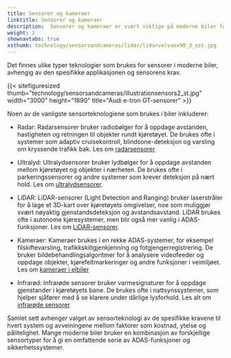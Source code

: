 ```yaml
---
title: Sensorer og kameraer
linktitle: Sensorer og kameraer
description:  Sensorer og kameraer er svært viktige på moderne biler fordi de spiller en nøkkelrolle i mange av de avanserte førerassistentsystemene. EVKX.net gir deg detaljer om de forskjellige typene som brukes i elbiler.
weight: 2
shownavtabs: true
xsthumb: technology/sensorsandcameras/lidar/lidarvolvoex90_3_xst.jpg
---
```

<!-- markdownlint-disable MD033 -->
Det finnes ulike typer teknologier som brukes for sensorer i moderne biler, avhengig av den spesifikke applikasjonen og sensorens krav.

{{< sitefiguresized thumb="technology/sensorsandcameras/illustrationsensors2_st.jpg" width="3000" height="1890" title="Audi e-tron GT-sensorer" >}}

Noen av de vanligste sensorteknologiene som brukes i biler inkluderer:

- Radar: Radarsensorer bruker radiobølger for å oppdage avstanden, hastigheten og retningen til objekter rundt kjøretøyet. De brukes ofte i systemer som adaptiv cruisekontroll, blindsone-deteksjon og varsling om kryssende trafikk bak. Les om [radarsensorer](radar)

- Ultralyd: Ultralydsensorer bruker lydbølger for å oppdage avstanden mellom kjøretøyet og objekter i nærheten. De brukes ofte i parkeringssensorer og andre systemer som krever deteksjon på nært hold. Les om [ultralydsensorer](ultralyd).

- LiDAR: LiDAR-sensorer (Light Detection and Ranging) bruker laserstråler for å lage et 3D-kart over kjøretøyets omgivelser, noe som muliggjør svært nøyaktig gjenstandsdeteksjon og avstandsavstand. LiDAR brukes ofte i autonome kjøresystemer, men blir også mer vanlig i ADAS-funksjoner. Les om [LiDAR-sensorer](lidar).

- Kameraer: Kameraer brukes i en rekke ADAS-systemer, for eksempel filskiftevarsling, trafikkskiltgjenkjenning og fotgjengerregistrering. De bruker bildebehandlingsalgoritmer for å analysere videofeeder og oppdage objekter, kjørefeltmarkeringer og andre funksjoner i veimiljøet. Les om [kameraer i elbiler](kameraer)

- Infrarød: Infrarøde sensorer bruker varmesignaturer for å oppdage gjenstander i kjøretøyets bane. De brukes ofte i nattsynssystemer, som hjelper sjåfører med å se klarere under dårlige lysforhold. Les alt om [infrarøde sensorer](infrarød)

Samlet sett avhenger valget av sensorteknologi av de spesifikke kravene til hvert system og avveiningene mellom faktorer som kostnad, ytelse og pålitelighet. Mange moderne biler bruker en kombinasjon av forskjellige sensortyper for å gi en omfattende serie av ADAS-funksjoner og sikkerhetssystemer.
